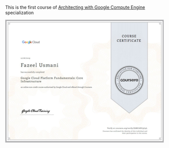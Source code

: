 This is the first course of [Architecting with Google Compute Engine](https://www.coursera.org/programs/ace-track-161-s-vsc2r?currentTab=CATALOG) specialization



![GCP](GCP%20Fundamentals.JPG)
